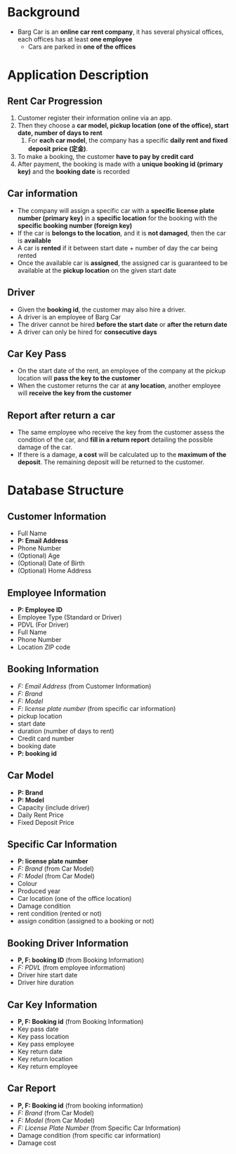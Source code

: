 # Background
- Barg Car is an **online car rent company**, it has several physical offices, each offices has at least **one employee**
	- Cars are parked in **one of the offices**
# Application Description
## Rent Car Progression
1. Customer register their information online via an app.
2. Then they choose a **car model, pickup location (one of the office), start date, number of days to rent**
	1. For **each car model**, the company has a specific **daily rent and fixed deposit price (定金)**. 
3. To make a booking, the customer **have to pay by credit card**
4. After payment, the booking is made with a **unique booking id (primary key)** and the **booking date** is recorded
## Car information
- The company will assign a specific car with a **specific license plate number (primary key)** in a **specific location** for the booking with the **specific booking number (foreign key)**
- If the car is **belongs to the location**, and it is **not damaged**, then the car is **available**
- A car is **rented** if it between start date + number of day the car being rented
- Once the available car is **assigned**, the assigned car is guaranteed to be available at the **pickup location** on the given start date
## Driver
- Given the **booking id**, the customer may also hire a driver. 
- A driver is an employee of Barg Car
- The driver cannot be hired **before the start date** or **after the return date**
- A driver can only be hired for **consecutive days**
## Car Key Pass
- On the start date of the rent, an employee of the company at the pickup location will **pass the key to the customer**
- When the customer returns the car at **any location**, another employee will **receive the key from the customer**
## Report after return a car
- The same employee who receive the key from the customer assess the condition of the car, and **fill in a return report** detailing the possible damage of the car.
- If there is a damage, **a cost** will be calculated up to the **maximum of the deposit**. The remaining deposit will be returned to the customer.

# Database Structure
## Customer Information
- Full Name
- **P: Email Address**
- Phone Number
- (Optional) Age
- (Optional) Date of Birth
- (Optional) Home Address
## Employee Information
- **P: Employee ID**
- Employee Type (Standard or Driver)
- PDVL (For Driver)
- Full Name
- Phone Number
- Location ZIP code
## Booking Information
- *F: Email Address* (from Customer Information)
- *F: Brand*
- *F: Model*
- *F: license plate number* (from specific car information)
- pickup location
- start date
- duration (number of days to rent)
- Credit card number
- booking date
- **P: booking id**
## Car Model
- **P: Brand**
- **P: Model**
- Capacity (include driver)
- Daily Rent Price
- Fixed Deposit Price
## Specific Car Information
- **P: license plate number**
- *F: Brand* (from Car Model)
- *F: Model* (from Car Model)
- Colour
- Produced year
- Car location (one of the office location)
- Damage condition
- rent condition (rented or not)
- assign condition (assigned to a booking or not)
## Booking Driver Information
- **P, F: booking ID** (from Booking Information)
- *F: PDVL* (from employee information)
- Driver hire start date
- Driver hire duration
## Car Key Information
- **P, F: Booking id** (from Booking Information)
- Key pass date
- Key pass location
- Key pass employee
- Key return date
- Key return location
- Key return employee
## Car Report
- **P, F: Booking id** (from booking information)
- *F: Brand* (from Car Model)
- *F: Model* (from Car Model)
- *F: License Plate Number* (from Specific Car Information)
- Damage condition (from specific car information)
- Damage cost
